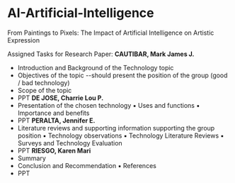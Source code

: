 # AI-Artificial-Intelligence
From Paintings to Pixels: The Impact of Artificial Intelligence on Artistic Expression 

Assigned Tasks for Research Paper:
**CAUTIBAR, Mark James J.** 
  - Introduction and Background of the Technology topic
  - Objectives of the topic --should present the position of the group (good / bad technology)
  - Scope of the topic
  - PPT
**DE JOSE, Charrie Lou P.**
  - Presentation of the chosen technology
    ▪ Uses and functions
    ▪ Importance and benefits
  - PPT
**PERALTA, Jennifer E.**
  - Literature reviews and supporting information supporting the group position
    ▪ Technology observations
    ▪ Technology Literature Reviews
    ▪ Surveys and Technology Evaluation
  - PPT
**RIESGO, Karen Mari**
  - Summary
  - Conclusion and Recommendation
    ▪ References
  - PPT
